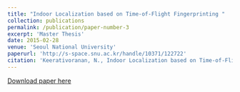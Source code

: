 ```yaml
---
title: "Indoor Localization based on Time-of-Flight Fingerprinting "
collection: publications
permalink: /publication/paper-number-3
excerpt: 'Master Thesis'
date: 2015-02-28
venue: 'Seoul National University'
paperurl: 'http://s-space.snu.ac.kr/handle/10371/122722'
citation: 'Keerativoranan, N., Indoor Localization based on Time-of-Flight Fingerprinting.<i>Seoul National University</i>, Master Thesis, 2015.'
---
```


[Download paper here](http://s-space.snu.ac.kr/bitstream/10371/122722/1/000000024852.pdf)
